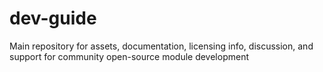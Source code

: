 # dev-guide
Main repository for assets, documentation, licensing info, discussion, and support for community open-source module development
